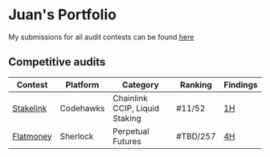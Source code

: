 # Juan's Portfolio

My submissions for all audit contests can be found [here](https://github.com/0xjuaan/audits/tree/main/contests)

## Competitive audits

| Contest    |Platform| Category                  | Ranking   | Findings |
|------------|---------|------------------|-----------|----------|
| [Stakelink](https://www.codehawks.com/contests/clqf7mgla0001yeyfah59c674) | Codehawks   | Chainlink CCIP, Liquid Staking | #11/52       | [1H](https://github.com/0xjuaan/audits/blob/main/contests/2023-12-stakelink.md)    |
| [Flatmoney](https://audits.sherlock.xyz/contests/132) | Sherlock | Perpetual Futures         | #TBD/257  | [4H](https://github.com/0xjuaan/audits/blob/main/contests/2024-01-flatmoney.md)        |


